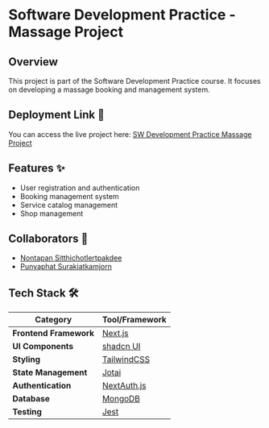 # Software Development Practice - Massage Project

## Overview

This project is part of the Software Development Practice course. It focuses on developing a massage booking and management system.

## Deployment Link 🚀

You can access the live project here: [SW Development Practice Massage Project](https://sw-dev-prac-2-project-qrfl.vercel.app)

## Features ✨

-   User registration and authentication
-   Booking management system
-   Service catalog management
-   Shop management

## Collaborators 🤝

-   [Nontapan Sitthichotlertpakdee](https://github.com/masternonnolnw)
-   [Punyaphat Surakiatkamjorn](https://github.com/punyaphatsura)

## Tech Stack 🛠️

| **Category**           | **Tool/Framework**                       |
| ---------------------- | ---------------------------------------- |
| **Frontend Framework** | [Next.js](https://nextjs.org/)           |
| **UI Components**      | [shadcn UI](https://ui.shadcn.dev/)      |
| **Styling**            | [TailwindCSS](https://tailwindcss.com/)  |
| **State Management**   | [Jotai](https://jotai.org/)              |
| **Authentication**     | [NextAuth.js](https://next-auth.js.org/) |
| **Database**           | [MongoDB](https://www.mongodb.com/)      |
| **Testing**            | [Jest](https://jestjs.io/)               |

